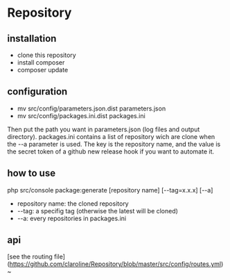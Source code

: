 # Repository

## installation
- clone this repository
- install composer
- composer update

## configuration
- mv src/config/parameters.json.dist parameters.json
- mv src/config/packages.ini.dist packages.ini

Then put the path you want in parameters.json (log files and output directory).
packages.ini contains a list of repository wich are clone when the --a parameter is used.
The key is the repository name, and the value is the secret token of a github new release hook if you want to automate it.

## how to use
php src/console package:generate [repository name] [--tag=x.x.x] [--a]

- repository name: the cloned repository
- --tag: a specifig tag (otherwise the latest will be cloned)
- --a: every repositories in packages.ini

## api
  [see the routing file] (https://github.com/claroline/Repository/blob/master/src/config/routes.yml)
~               
